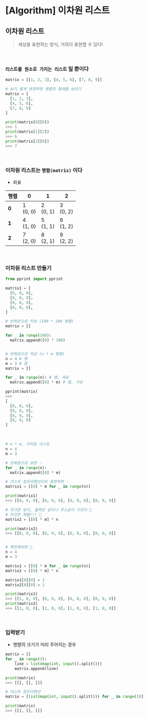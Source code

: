# [Algorithm] 이차원 리스트

## **이차원 리스트**

> 세상을 표현하는 방식, 거의다 표현할 수 있다!

<br />

### **`리스트를 원소로 가지는 리스트` 일 뿐이다**

```python
matrix = [[1, 2, 3], [4, 5, 6], [7, 8, 9]]

# 보기 좋게 변경하면 행렬의 형태를 보인다
matrix = [
  [1, 2, 3],
  [4, 5, 6],
  [7, 8, 9]
]

print(matrix[0][0])
>>> 1
print(matrix[1][2])
>>> 6
print(matrix[2][0])
>>> 7
```

<br />

### **이차원 리스트는 `행렬(matrix)` 이다**

- 좌표

| 행렬  | 0             | 1             | 2             |
| ----- | ------------- | ------------- | ------------- |
| **0** | 1<br />(0, 0) | 2<br />(0, 1) | 3<br />(0, 2) |
| **1** | 4<br />(1, 0) | 5<br />(1, 1) | 6<br />(1, 2) |
| **2** | 7<br />(2, 0) | 8<br />(2, 1) | 9<br />(2, 2) |

<br />

### **이차원 리스트 만들기**

```python
from pprint import pprint

matrix1 = [
  [0, 0, 0],
  [0, 0, 0],
  [0, 0, 0],
  [0, 0, 0],
]

# 반복문으로 작성 (100 * 100 행렬)
matrix = []

for _ in range(100):
  matrix.append([0] * 100)


# 반복문으로 작성 (n * m 행렬)
n = 4 # 행
m = 3 # 열
matrix = []

for _ in range(n): # 행, 세로
  matrix.append([0] * m) # 열, 가로

pprint(matrix)
>>>
[
  [0, 0, 0],
  [0, 0, 0],
  [0, 0, 0],
  [0, 0, 0]
]
```

<br />

```python
# n * m, 이차원 리스트
n = 4
m = 3

# 반복문으로 표현 💡
for _ in range(n):
  matrix.append([0] * m)

# 리스트 컴프리헨션으로 표현하면 💡
matrix1 = [[0] * m for _ in range(n)]

print(matrix1)
>>> [[0, 0, 0], [0, 0, 0], [0, 0, 0], [0, 0, 0]]

# 또다른 방식, 출력은 같으나 주소값이 다르다 🚨
# 이것은 복붙!!! 🚨
matrix2 = [[0] * m] * n

print(matrix2)
>>> [[0, 0, 0], [0, 0, 0], [0, 0, 0], [0, 0, 0]]


# 확인해보면 💭
n = 4
m = 3

matrix1 = [[0] * m for _ in range(n)]
matrix2 = [[0] * m] * n

matrix1[0][0] = 1
matrix2[0][0] = 1

print(matrix1)
>>> [[1, 0, 0], [0, 0, 0], [0, 0, 0], [0, 0, 0]]
print(matrix2)
>>> [[1, 0, 0], [1, 0, 0], [1, 0, 0], [1, 0, 0]]
```

<br />

### **입력받기**

- 행렬의 크기가 미리 주어지는 경우

```python
matrix = []
for _ in range(3):
    line = list(map(int, input().split()))
    matrix.append(line)

print(matrix)
>>> [[], [], []]

# 리스트 컴프리헨션
matrix = [list(map(int, input().split())) for _ in range(3)]

print(matrix)
>>> [[], [], []]
```
